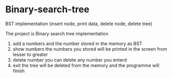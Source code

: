 # Binary-search-tree

BST implementation (insert node, print data, delete node, delete tree)

The project is Binary search tree implementation

1) add a numbers and the number stored in the memory as BST
2) show numbers the numbers you stored will be printed in the screen from lesser to greater
3) delete number you can delete any number you enterd 
4) exit the tree will be deleted from the memory and the programme will finish
